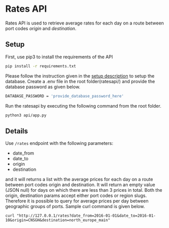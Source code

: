 # Rates API

Rates API is used to retrieve average rates for each day on a route between port codes *origin* and *destination*. 

## Setup

First, use pip3 to install the requirements of the API

```bash
pip install -r requirements.txt
```
Please follow the instruction given in the [setup description](https://github.com/xeneta/ratestask/tree/trunk#initial-setup) to setup the database. Create a .env file in the root folder(ratesapi/) and provide the database password as given below.

```bash
DATABASE_PASSWORD = 'provide_database_password_here'
```
Run the ratesapi by executing the following command from the root folder.

```bash
python3 api/app.py
```

## Details

Use `/rates` endpoint with the following parameters:

* date_from
* date_to
* origin
* destination

and it will returns a list with the average prices for each day on a route between port codes origin and destination. It will return an empty value (JSON null) for days on which there are less than 3 prices in total. Both the origin, destination params accept either port codes or region slugs. Therefore it is possible to query for average prices per day between geographic groups of ports. Sample curl command is given below.

    curl "http://127.0.0.1/rates?date_from=2016-01-01&date_to=2016-01-10&origin=CNSGH&destination=north_europe_main"
